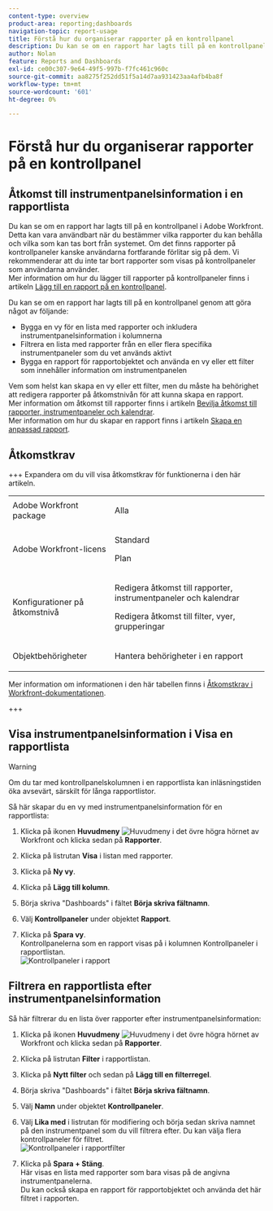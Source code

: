 ```yaml
---
content-type: overview
product-area: reporting;dashboards
navigation-topic: report-usage
title: Förstå hur du organiserar rapporter på en kontrollpanel
description: Du kan se om en rapport har lagts till på en kontrollpanel i Adobe Workfront. Detta kan vara användbart när du bestämmer vilka rapporter du kan behålla och vilka som kan tas bort från systemet. Om det finns rapporter på kontrollpaneler kanske användarna fortfarande förlitar sig på dem. Vi rekommenderar att du inte tar bort rapporter som visas på kontrollpaneler som användarna använder. Mer information om hur du lägger till rapporter på kontrollpaneler finns i artikeln Lägga till en rapport på en kontrollpanel.
author: Nolan
feature: Reports and Dashboards
exl-id: ce00c307-9e64-49f5-997b-f7fc461c960c
source-git-commit: aa8275f252dd51f5a14d7aa931423aa4afb4ba8f
workflow-type: tm+mt
source-wordcount: '601'
ht-degree: 0%

---
```


# Förstå hur du organiserar rapporter på en kontrollpanel

## Åtkomst till instrumentpanelsinformation i en rapportlista

Du kan se om en rapport har lagts till på en kontrollpanel i Adobe Workfront. Detta kan vara användbart när du bestämmer vilka rapporter du kan behålla och vilka som kan tas bort från systemet. Om det finns rapporter på kontrollpaneler kanske användarna fortfarande förlitar sig på dem. Vi rekommenderar att du inte tar bort rapporter som visas på kontrollpaneler som användarna använder.\
Mer information om hur du lägger till rapporter på kontrollpaneler finns i artikeln [Lägg till en rapport på en kontrollpanel](../../../reports-and-dashboards/dashboards/creating-and-managing-dashboards/add-report-dashboard.md).

Du kan se om en rapport har lagts till på en kontrollpanel genom att göra något av följande:

* Bygga en vy för en lista med rapporter och inkludera instrumentpanelsinformation i kolumnerna
* Filtrera en lista med rapporter från en eller flera specifika instrumentpaneler som du vet används aktivt
* Bygga en rapport för rapportobjektet och använda en vy eller ett filter som innehåller information om instrumentpanelen

Vem som helst kan skapa en vy eller ett filter, men du måste ha behörighet att redigera rapporter på åtkomstnivån för att kunna skapa en rapport.\
Mer information om åtkomst till rapporter finns i artikeln [Bevilja åtkomst till rapporter, instrumentpaneler och kalendrar](../../../administration-and-setup/add-users/configure-and-grant-access/grant-access-reports-dashboards-calendars.md).\
Mer information om hur du skapar en rapport finns i artikeln [Skapa en anpassad rapport](../../../reports-and-dashboards/reports/creating-and-managing-reports/create-custom-report.md).

## Åtkomstkrav

+++ Expandera om du vill visa åtkomstkrav för funktionerna i den här artikeln. 

<table style="table-layout:auto"> 
 <col> 
 <col> 
 <tbody> 
  <tr> 
   <td role="rowheader">Adobe Workfront package</td> 
   <td> <p>Alla</p> </td> 
  </tr> 
  <tr> 
   <td role="rowheader">Adobe Workfront-licens</td> 
   <td> 
   <p>Standard</p>
   <p>Plan </p> </td> 
  </tr> 
  <tr> 
   <td role="rowheader">Konfigurationer på åtkomstnivå</td> 
   <td> <p>Redigera åtkomst till rapporter, instrumentpaneler och kalendrar</p> <p>Redigera åtkomst till filter, vyer, grupperingar</p></td> 
  </tr> 
  <tr> 
   <td role="rowheader">Objektbehörigheter</td> 
   <td> <p>Hantera behörigheter i en rapport</p></td> 
  </tr> 
 </tbody> 
</table>

Mer information om informationen i den här tabellen finns i [Åtkomstkrav i Workfront-dokumentationen](/help/quicksilver/administration-and-setup/add-users/access-levels-and-object-permissions/access-level-requirements-in-documentation.md).

+++

## Visa instrumentpanelsinformation i Visa en rapportlista

>[!WARNING]
>
>Om du tar med kontrollpanelskolumnen i en rapportlista kan inläsningstiden öka avsevärt, särskilt för långa rapportlistor.

Så här skapar du en vy med instrumentpanelsinformation för en rapportlista:

1. Klicka på ikonen **Huvudmeny** ![Huvudmeny](assets/main-menu-icon.png) i det övre högra hörnet av Workfront och klicka sedan på **Rapporter**.
1. Klicka på listrutan **Visa** i listan med rapporter.
1. Klicka på **Ny vy**.
1. Klicka på **Lägg till kolumn**.
1. Börja skriva &quot;Dashboards&quot; i fältet **Börja skriva fältnamn**.
1. Välj **Kontrollpaneler** under objektet **Rapport**.

1. Klicka på **Spara vy**.\
   Kontrollpanelerna som en rapport visas på i kolumnen Kontrollpaneler i rapportlistan.\
   ![Kontrollpaneler i rapport](assets/qs-dashboards-in-report-view.png)

## Filtrera en rapportlista efter instrumentpanelsinformation

Så här filtrerar du en lista över rapporter efter instrumentpanelsinformation:

1. Klicka på ikonen **Huvudmeny** ![Huvudmeny](assets/main-menu-icon.png) i det övre högra hörnet av Workfront och klicka sedan på **Rapporter**.

1. Klicka på listrutan **Filter** i rapportlistan.
1. Klicka på **Nytt filter** och sedan på **Lägg till en filterregel**.

1. Börja skriva &quot;Dashboards&quot; i fältet **Börja skriva fältnamn**.

1. Välj **Namn** under objektet **Kontrollpaneler**.

1. Välj **Lika med** i listrutan för modifiering och börja sedan skriva namnet på den instrumentpanel som du vill filtrera efter. Du kan välja flera kontrollpaneler för filtret.\
   ![Kontrollpaneler i rapportfilter](assets/qs-dashboards-in-report-filters-350x143.png)

1. Klicka på **Spara + Stäng**.\
   Här visas en lista med rapporter som bara visas på de angivna instrumentpanelerna.\
   Du kan också skapa en rapport för rapportobjektet och använda det här filtret i rapporten.
